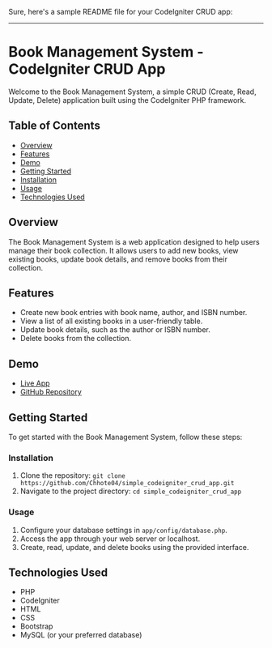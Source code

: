 Sure, here's a sample README file for your CodeIgniter CRUD app:

---

# Book Management System - CodeIgniter CRUD App

Welcome to the Book Management System, a simple CRUD (Create, Read, Update, Delete) application built using the CodeIgniter PHP framework.

## Table of Contents

- [Overview](#overview)
- [Features](#features)
- [Demo](#demo)
- [Getting Started](#getting-started)
- [Installation](#installation)
- [Usage](#usage)
- [Technologies Used](#technologies-used)


## Overview

The Book Management System is a web application designed to help users manage their book collection. It allows users to add new books, view existing books, update book details, and remove books from their collection.

## Features

- Create new book entries with book name, author, and ISBN number.
- View a list of all existing books in a user-friendly table.
- Update book details, such as the author or ISBN number.
- Delete books from the collection.

## Demo

- [Live App](https://your-live-app-link.com)
- [GitHub Repository](https://github.com/Chhote04/simple_codeigniter_crud_app)

## Getting Started

To get started with the Book Management System, follow these steps:

### Installation

1. Clone the repository: `git clone https://github.com/Chhote04/simple_codeigniter_crud_app.git` 
2. Navigate to the project directory: `cd simple_codeigniter_crud_app`

### Usage

1. Configure your database settings in `app/config/database.php`.
2. Access the app through your web server or localhost.
3. Create, read, update, and delete books using the provided interface.

## Technologies Used

- PHP
- CodeIgniter
- HTML
- CSS
- Bootstrap
- MySQL (or your preferred database)


